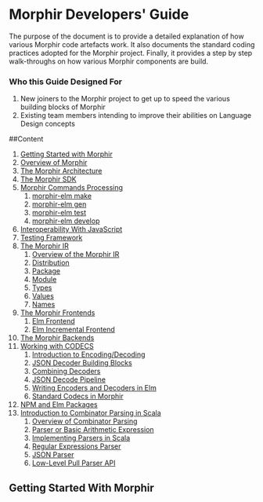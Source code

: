 # Morphir Developers' Guide
The purpose of the document is to provide a detailed explanation of how various Morphir code artefacts work.
It also documents the standard coding practices adopted for the Morphir project.
Finally, it provides a step by step walk-throughs on how various Morphir components are build.

### Who this Guide Designed For
1. New joiners to the Morphir project to get up to speed the various building blocks of Morphir
2. Existing team members intending to improve their abilities on Language Design concepts

##Content
1. [Getting Started with Morphir](https://github.com/finos/morphir-elm/blob/main/README.md) <br>
2. [Overview of Morphir](#)
3. [The Morphir Architecture](#) <br>
4. [The Morphir SDK](#) <br>
5. [Morphir Commands Processing](#) <br>
   1. [morphir-elm make](#) <br>
   2. [morphir-elm gen](#) <br>
   3. [morphir-elm test](#) <br>
   4. [morphir-elm develop](#) <br>
6. [Interoperability With JavaScript](#) <br>
7. [Testing Framework](#) <br>
8. [The Morphir IR](#) <br>
   1. [Overview of the Morphir IR](#) <br>
   2. [Distribution](#) <br>
   3. [Package](#) <br>
   4. [Module](#) <br>
   5. [Types](#) <br>
   6. [Values](#) <br>
   7. [Names](#) <br>
9. [The Morphir Frontends](#) <br>
   1. [Elm Frontend](#) <br>
   2. [Elm Incremental Frontend](#) <br>
10. [The Morphir Backends](#) <br>
11. [Working with CODECS](#) <br>
    1. [Introduction to Encoding/Decoding](#) <br>
    2. [JSON Decoder Building Blocks](#) <br>
    3. [Combining Decoders](#) <br>
    4. [JSON Decode Pipeline](#) <br>
    5. [Writing Encoders and Decoders in Elm](#) <br>
    6. [Standard Codecs in Morphir](#) <br>
12. [NPM and Elm Packages](#) <br>
13. [Introduction to Combinator Parsing in Scala](#) <br> 
    1. [Overview of Combinator Parsing](#) <br>
    2. [Parser or Basic Arithmetic Expression](#) <br>
    3. [Implementing Parsers in Scala](#) <br>
    4. [Regular Expressions Parser](#) <br>
    5. [JSON Parser](#) <br>
    6. [Low-Level Pull Parser API](#) <br>
    
    
    
## Getting Started With Morphir
